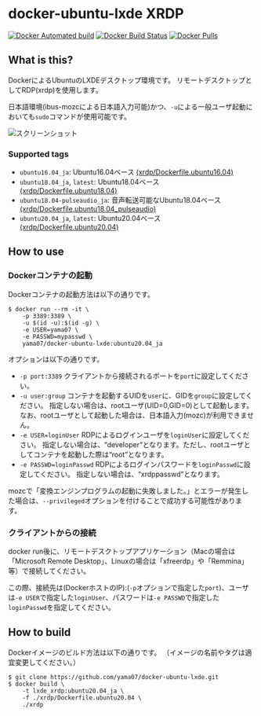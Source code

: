 # docker-ubuntu-lxde XRDP

[![Docker Automated build](https://img.shields.io/docker/automated/yama07/docker-ubuntu-lxde?style=for-the-badge)](https://hub.docker.com/r/yama07/docker-ubuntu-lxde)
[![Docker Build Status](https://img.shields.io/docker/build/yama07/docker-ubuntu-lxde?style=for-the-badge)](https://hub.docker.com/r/yama07/docker-ubuntu-lxde)
[![Docker Pulls](https://img.shields.io/docker/pulls/yama07/docker-ubuntu-lxde?style=for-the-badge)](https://hub.docker.com/r/yama07/docker-ubuntu-lxde)

## What is this?

DockerによるUbuntuのLXDEデスクトップ環境です。
リモートデスクトップとしてRDP(xrdp)を使用します。

日本語環境(ibus-mozcによる日本語入力可能)かつ、`-u`による一般ユーザ起動においても`sudo`コマンドが使用可能です。

![スクリーンショット](https://raw.githubusercontent.com/yama07/docker-ubuntu-lxde/master/screenshot/XRDP-ubuntu18.04_ja.png)

### Supported tags

- `ubuntu16.04_ja`: Ubuntu16.04ベース [(xrdp/Dockerfile.ubuntu16.04)](https://github.com/yama07/docker-ubuntu-lxde/blob/master/xrdp/Dockerfile.ubuntu16.04)
- `ubuntu18.04_ja`, `latest`: Ubuntu18.04ベース [(xrdp/Dockerfile.ubuntu18.04)](https://github.com/yama07/docker-ubuntu-lxde/blob/master/xrdp/Dockerfile.ubuntu18.04)
- `ubuntu18.04-pulseaudio_ja`: 音声転送可能なUbuntu18.04ベース [(xrdp/Dockerfile.ubuntu18.04_pulseaudio)](https://github.com/yama07/docker-ubuntu-lxde/blob/master/xrdp/Dockerfile.ubuntu18.04_pulseaudio)
- `ubuntu20.04_ja`, `latest`: Ubuntu20.04ベース [(xrdp/Dockerfile.ubuntu20.04)](https://github.com/yama07/docker-ubuntu-lxde/blob/master/xrdp/Dockerfile.ubuntu20.04)

## How to use

### Dockerコンテナの起動

Dockerコンテナの起動方法は以下の通りです。

```
$ docker run --rm -it \
    -p 3389:3389 \
    -u $(id -u):$(id -g) \
    -e USER=yama07 \
    -e PASSWD=mypasswd \
    yama07/docker-ubuntu-lxde:ubuntu20.04_ja
```

オプションは以下の通りです。

- `-p port:3389`
クライアントから接続されるポートを`port`に設定してください。
- `-u user:group`
コンテナを起動するUIDを`user`に、GIDを`group`に設定してください。
指定しない場合は、rootユーザ(UID=0,GID=0)として起動します。
なお、rootユーザとして起動した場合は、日本語入力(mozc)が利用できません。
- `-e USER=loginUser`
RDPによるログインユーザを`loginUser`に設定してください。
指定しない場合は、“developer”となります。ただし、rootユーザとしてコンテナを起動した際は“root”となります。
- `-e PASSWD=loginPasswd`
RDPによるログインパスワードを`loginPasswd`に設定してください。
指定しない場合は、“xrdppasswd”となります。

mozcで「変換エンジンプログラムの起動に失敗しました。」とエラーが発生した場合は、`--privileged`オプションを付けることで成功する可能性があります。

### クライアントからの接続

docker run後に、リモートデスクトップアプリケーション（Macの場合は「Microsoft Remote Desktop」、Linuxの場合は「xfreerdp」や「Remmina」等）で接続してください。

この際、接続先は(DockerホストのIP):(`-p`オプションで指定した`port`)、ユーザは`-e USER`で指定した`loginUser`、パスワードは`-e PASSWD`で指定した`loginPasswd`を指定してください。

## How to build

Dockerイメージのビルド方法は以下の通りです。
（イメージの名前やタグは適宜変更してください。）

```
$ git clone https://github.com/yama07/docker-ubuntu-lxde.git
$ docker build \
    -t lxde_xrdp:ubuntu20.04_ja \
    -f ./xrdp/Dockerfile.ubuntu20.04 \
    ./xrdp
```
